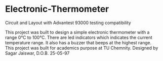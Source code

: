 # Electronic-Thermometer
Circuit and Layout with Advantest 93000 testing compatibility

This project was built to design a simple electronic thermometer with a range 0°C to 100°C. There are led indicators which indicates the current temperature range.
It also has a buzzer that beeps at the highest range. This project was built for academics purpose at TU Chemnity.
Designed by Sagar Jaiswar, D.O.B. 25-05-97
